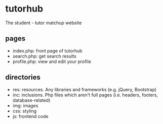 # tutorhub
The student - tutor matchup website

## pages
- index.php:   front page of tutorhub
- search.php:  get search results
- profile.php: view and edit your profile

## directories
- res: resources. Any libraries and frameworks (e.g. jQuery, Bootstrap)
- inc: inclusions. Php files which aren't full pages (i.e. headers, footers, database-related)
- img: images
- css: styling
- js:  frontend code
